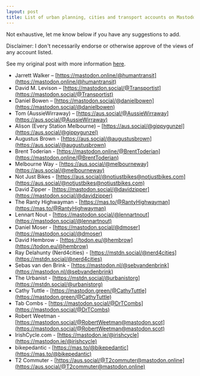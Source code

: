 ```yaml
---
layout: post
title: List of urban planning, cities and transport accounts on Mastodon
---
```


Not exhaustive, let me know below if you have any suggestions to add. 

Disclaimer: I don't necessarily endorse or otherwise approve of the views of any account listed.

See my original post with more information [here](https://philipmallis.com/blog/2022/11/03/from-twitter-to-mastodon-a-guide-for-urbanists-and-gunzels/).

* Jarrett Walker – [https://mastodon.online/@humantransit](https://mastodon.online/@humantransit)
* David M. Levison – [https://mastodon.social/@Transportist](https://mastodon.social/@Transportist)
* Daniel Bowen – [https://mastodon.social/@danielbowen](https://mastodon.social/@danielbowen)
* Tom (AussieWirraway) – [https://aus.social/@AussieWirraway](https://aus.social/@AussieWirraway)
* Alison (Every Station Melbourne) – [https://aus.social/@gippygunzel](https://aus.social/@gippygunzel)
* Augustus Brown - [https://aus.social/@augustusbrown](https://aus.social/@augustusbrown)
* Brent Toderian - [https://mastodon.online/@BrentToderian](https://mastodon.online/@BrentToderian)
* Melbourne Way - [https://aus.social/@melbourneway](https://aus.social/@melbourneway)
* Not Just Bikes - [https://aus.social/@notjustbikes@notjustbikes.com](https://aus.social/@notjustbikes@notjustbikes.com)
* David Zipper - [https://mastodon.social/@davidzipper](https://mastodon.social/@davidzipper)
* The Ranty Highwayman - [https://mas.to/@RantyHighwayman](https://mas.to/@RantyHighwayman)
* Lennart Nout - [https://mastodon.social/@lennartnout](https://mastodon.social/@lennartnout)
* Daniel Moser - [https://mastodon.social/@dmoser](https://mastodon.social/@dmoser)
* David Hembrow - [https://todon.eu/@hembrow](https://todon.eu/@hembrow)
* Ray Delahunty (Nerd4cities) - [https://mstdn.social/@nerd4cities](https://mstdn.social/@nerd4cities)
* Sebas van den Brink - [https://mastodon.nl/@sebvandenbrink](https://mastodon.nl/@sebvandenbrink)
* The Urbanist - [https://mstdn.social/@urbanistorg](https://mstdn.social/@urbanistorg)
* Cathy Tuttle - [https://mastodon.green/@CathyTuttle](https://mastodon.green/@CathyTuttle)
* Tab Combs - [https://mastodon.social/@DrTCombs](https://mastodon.social/@DrTCombs)
* Robert Weetman - [https://mastodon.social/@RobertWeetman@mastodon.scot](https://mastodon.social/@RobertWeetman@mastodon.scot)
* IrishCycle.com - [https://mastodon.ie/@irishcycle](https://mastodon.ie/@irishcycle)
* bikepedantic - [https://mas.to/@bikepedantic](https://mas.to/@bikepedantic)
* T2 Commuter - [https://aus.social/@T2commuter@mastodon.online](https://aus.social/@T2commuter@mastodon.online)
